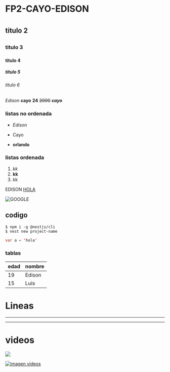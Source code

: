 # FP2-CAYO-EDISON<h1>
## titulo 2 <h2>
### titulo 3 <h3>
#### titulo 4 <h4>
<h5> titulo 5 </h5>

###### titulo 6 <h6>

*Edison* **cayo** __24__ ~~2000~~ *__cayo__*

### listas no ordenada

- *Edison*
* Cayo
+ **orlando**

### listas ordenada
1. *kk*
2. **kk**
3. kk


EDISON [HOLA](http://itq.edu.ec/)

![GOOGLE](https://androidayuda.com/app/uploads-androidayuda.com/2016/10/Google-Logo.jpg)

## codigo

```
$ npm i -g @nestjs/cli
$ nest new project-name
```

```java
var a = 'hola'
```

### tablas
|edad |nombre|
|-----|------|
|19   |Edison|
|15   |Luis  |

# Lineas
---
---

# videos

<a href="http://www.youtube.com/watch?feature=player_embedded&v=QF9q_YRxTS4" target="_blank">
<img
src="http://img.youtube.com/vi/QF9q_YRxTS4/0.jpg"
></img>
</a>

[![imagen videos](http://img.youtube.com/vi/QF9q_YRxTS4/0.jpg)](http://www.youtube.com/watch?feature=player_embedded&v=QF9q_YRxTS4)


